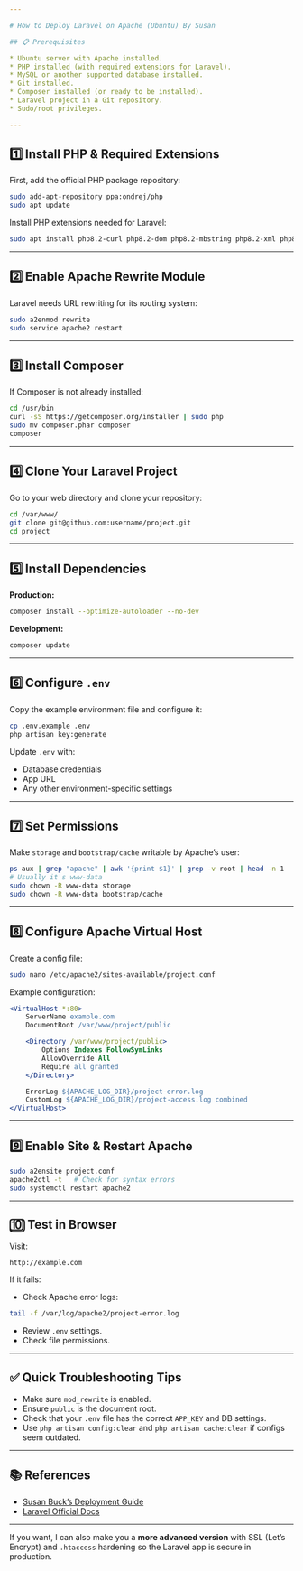 ```yaml
---

# How to Deploy Laravel on Apache (Ubuntu) By Susan

## 📋 Prerequisites

* Ubuntu server with Apache installed.
* PHP installed (with required extensions for Laravel).
* MySQL or another supported database installed.
* Git installed.
* Composer installed (or ready to be installed).
* Laravel project in a Git repository.
* Sudo/root privileges.

---
```


## 1️⃣ Install PHP & Required Extensions

First, add the official PHP package repository:

```bash
sudo add-apt-repository ppa:ondrej/php
sudo apt update
```

Install PHP extensions needed for Laravel:

```bash
sudo apt install php8.2-curl php8.2-dom php8.2-mbstring php8.2-xml php8.2-mysql zip unzip
```

---

## 2️⃣ Enable Apache Rewrite Module

Laravel needs URL rewriting for its routing system:

```bash
sudo a2enmod rewrite
sudo service apache2 restart
```

---

## 3️⃣ Install Composer

If Composer is not already installed:

```bash
cd /usr/bin
curl -sS https://getcomposer.org/installer | sudo php
sudo mv composer.phar composer
composer
```

---

## 4️⃣ Clone Your Laravel Project

Go to your web directory and clone your repository:

```bash
cd /var/www/
git clone git@github.com:username/project.git
cd project
```

---

## 5️⃣ Install Dependencies

**Production:**

```bash
composer install --optimize-autoloader --no-dev
```

**Development:**

```bash
composer update
```

---

## 6️⃣ Configure `.env`

Copy the example environment file and configure it:

```bash
cp .env.example .env
php artisan key:generate
```

Update `.env` with:

* Database credentials
* App URL
* Any other environment-specific settings

---

## 7️⃣ Set Permissions

Make `storage` and `bootstrap/cache` writable by Apache’s user:

```bash
ps aux | grep "apache" | awk '{print $1}' | grep -v root | head -n 1
# Usually it's www-data
sudo chown -R www-data storage
sudo chown -R www-data bootstrap/cache
```

---

## 8️⃣ Configure Apache Virtual Host

Create a config file:

```bash
sudo nano /etc/apache2/sites-available/project.conf
```

Example configuration:

```apache
<VirtualHost *:80>
    ServerName example.com
    DocumentRoot /var/www/project/public

    <Directory /var/www/project/public>
        Options Indexes FollowSymLinks
        AllowOverride All
        Require all granted
    </Directory>

    ErrorLog ${APACHE_LOG_DIR}/project-error.log
    CustomLog ${APACHE_LOG_DIR}/project-access.log combined
</VirtualHost>
```

---

## 9️⃣ Enable Site & Restart Apache

```bash
sudo a2ensite project.conf
apache2ctl -t   # Check for syntax errors
sudo systemctl restart apache2
```

---

## 🔟 Test in Browser

Visit:

```
http://example.com
```

If it fails:

* Check Apache error logs:

```bash
tail -f /var/log/apache2/project-error.log
```

* Review `.env` settings.
* Check file permissions.

---

## ✅ Quick Troubleshooting Tips

* Make sure `mod_rewrite` is enabled.
* Ensure `public` is the document root.
* Check that your `.env` file has the correct `APP_KEY` and DB settings.
* Use `php artisan config:clear` and `php artisan cache:clear` if configs seem outdated.

---

## 📚 References

* [Susan Buck’s Deployment Guide](https://codewithsusan.com/notes/deploy-laravel-on-apache)
* [Laravel Official Docs](https://laravel.com/docs/deployment)

---

If you want, I can also make you a **more advanced version** with SSL (Let’s Encrypt) and `.htaccess` hardening so the Laravel app is secure in production.
